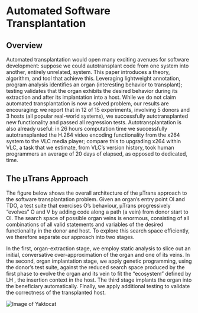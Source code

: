 # Automated Software Transplantation

## Overview

Automated transplantation would open many exciting avenues for software development: suppose we could autotransplant code from one system into another, entirely unrelated, system. This paper introduces a theory, algorithm, and tool that achieve this. Leveraging lightweight annotation, program analysis identifies an organ (interesting behavior to transplant); testing validates that the organ exhibits the desired behavior during its extraction and after its implantation into a host. While we do not claim automated transplantation is now a solved problem, our results are encouraging: we report that in 12 of 15 experiments, involving 5 donors and 3 hosts (all popular real-world systems), we successfully autotransplanted new functionality and passed all regression tests. Autotransplantation is also already useful: in 26 hours computation time we successfully autotransplanted the H.264 video encoding functionality from the x264 system to the VLC media player; compare this to upgrading x264 within VLC, a task that we estimate, from VLC’s version history, took human programmers an average of 20 days of elapsed, as opposed to dedicated, time.

## The μTrans Approach

The figure below shows the overall architecture of the μTrans approach to the software transplantation problem. Given an organ’s entry point Ol and TDO, a test suite that exercises O’s behaviour, μTrans progressively “evolves” O and V by adding code along a path (a vein) from donor start to Ol. The search space of possible organ veins is enormous, consisting of all combinations of all valid statements and variables of the desired functionality in the donor and host. To explore this search space efficiently, we therefore separate our approach into two stages.

In the first, organ-extraction stage, we employ static analysis to slice out an initial, conversative over-approximation of the organ and one of its veins. In the second, organ implantation stage, we apply genetic programming, using the donor’s test suite, against the reduced search space produced by the first phase to evolve the organ and its vein to fit the “ecosystem” defined by LH , the insertion context in the host. The third stage implants the organ into the beneficiary automatically. Finally, we apply additional testing to validate the correctness of the transplanted host. 

![Image of Yaktocat](http://crest.cs.ucl.ac.uk/autotransplantation/images/muscalpel.png)
